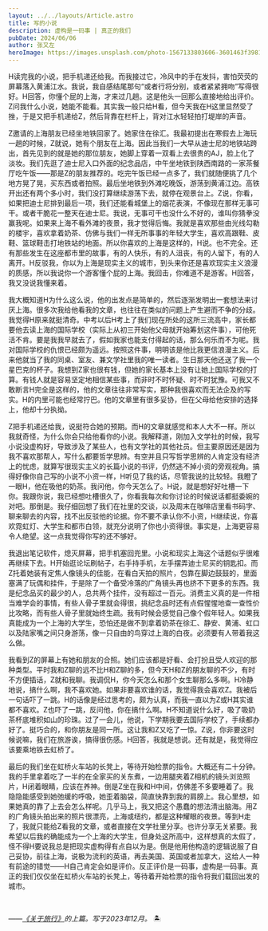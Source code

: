 ```yaml
---
layout: ../../layouts/Article.astro
title: 写的小说
description: 虚构是一码事 | 真正的我们
pubDate: 2024/06/06
author: 张又左
heroImage: https://images.unsplash.com/photo-1567133803606-3601463f3981?q=80&w=1770&auto=format&fit=crop
---
```


H读完我的小说，把手机递还给我。而我接过它，冷风中的手在发抖，害怕荧荧的屏幕落入黄浦江水。我说，我自感结尾那句“或者行将分别，或者紧紧拥吻”写得很好。H回答，你懂个屁的上海，才来过几趟。这是他头一回那么直接地给出评价。Z问我什么小说，她能不能看。其实我一般只给H看，但今天我在H这里显然受了挫，于是又把手机递给Z，然后背靠在栏杆上，背对江水轻轻拍打堤岸的声音。

Z邀请的上海朋友已经坐地铁回家了。她家住在徐汇。我最初提出在寒假去上海玩一趟的时候，Z就说，她有个朋友在上海。因此当我们一大早从迪士尼的地铁站跨出，首先见到的就是她的那位朋友，她脚上穿着一双看上去很贵的AJ，脸上化了淡妆。我们先逛了迪士尼入口外面的纪念品店，中午坐地铁到陕西南路的一家茶餐厅吃午饭——那是Z的朋友推荐的。吃完午饭已经一点多了，我们就随便挑了几个地方晃了晃，买东西或者拍照。最后坐地铁到外滩吃晚饭，游荡到黄浦江边。高铁开出还有两个多小时，我们没打算继续游荡下去，就停在观景台上。Z说，你看，如果把迪士尼排到最后一项，我们还能看城堡上的烟花表演，不像现在那样无事可干。或者干脆花一整天在迪士尼。我说，无事可干也没什么不好的，谁叫你猜拳没赢我呢。如果来上海不看外滩的夜景，我才觉得后悔。我就是喜欢那些由光线勾勒的楼宇，喜欢拿着奶茶、仿佛与我们一样无所事事的年轻大学生，喜欢高跟鞋、皮鞋、篮球鞋击打地铁站的地面。所以你喜欢的上海是这样的，H说。也不完全。还有那些发生在这座都市里的故事，有的人快乐，有的人沮丧，有的人留下，有的人离开。H反驳我，你以为上海是现实主义的城市，到头来你还是喜欢现实主义浪漫的质感，所以我说你一个游客懂个屁的上海。我回击，你难道不是游客。H回答，我又没说我懂来着。

我大概知道H为什么这么说，他的出发点是简单的，然后逐渐发明出一套想法来讨厌上海。很多次我给他看我的文章，也往往在类似的问题上产生避而不争的分歧。我觉得H原来就挺清奇。中考以后H考上了我们现在所处的这所三流高中，家长都要他去读上海的国际学校（实际上从初三开始他父母就开始筹划这件事），可他死活不肯。要是我我早就去了，假如我家也能支付得起的话，那么何乐而不为呢。我对国际学校的仇恨已经颇为遥远。按照这件事，明明该是他比我更信浪漫主义。后来他就当了我的同桌、室友、兼文学社里我的唯一读者。生日那天他还送了我一个星巴克的杯子。我想到Z家也很有钱，但她的家长基本上没有让她上国际学校的打算。有钱人就是容易坚定地相信某些事，而非时不时怀疑、时不时犹豫。可我又不敢断言H完全是这样的，他的文章往往非常写实，那种我很喜欢而无法企及的写实。H的内里可能也经常拧巴。他的文章里有很多妥协，但在父母给他安排的选择上，他却十分执拗。

Z把手机递还给我，说挺符合她的预期。而H的文章就感觉和本人大不一样。所以我就奇怪，为什么你会只给他看你的小说。我解释道，刚加入文学社的时候，我写小说没虚构好，导致涉及了某些人，也有文学社的其他社员。但主要原因还是因为我不喜欢那帮人，写什么都要哲学思辨。有空并且只写哲学思辨的人肯定没有经济上的忧虑，就算写很现实主义的长篇小说的书评，仍然逃不掉小资的旁观视角。搞得好像你自己写的小说不小资一样，H听见了我的话，尽管我说的比较轻。我瞪了一眼H，他在吸他的奶茶。我问他，你今天怎么了。H说，就是想好好吐槽一下你。我跟你说，我已经想吐槽很久了，你看我每次和你讨论的时候说话都挺委婉的对吧。那倒是。我仔细回想了我们在社里的交谈，以及周末在咖啡店里看书码字、聊来聊去的内容，找不出反驳他的论据。你不要不承认你不小资，H继续说，你喜欢霓虹灯、大学生和都市白领，就充分说明了你也小资得很。事实是，上海更容易令人绝望。这一点我觉得你写的还不够好。

我退出笔记软件，熄灭屏幕，把手机塞回兜里。小说和现实上海这个话题似乎很难再继续下去。H开始逛论坛刷帖子，右手持手机，左手摆弄迪士尼买的钥匙扣。而Z托着她装有定焦人像镜头的佳能，在看白天拍的照片，包靠在脚边鼓鼓的，里面塞满了玩偶和挂件，于是除了一个备受冷落的广角镜头再也挤不下更多的东西。我是纪念品买的最少的人，总共两个挂件，没有超过一百元。消费主义真的是一件相当难学会的事情，有些人骨子里就会得很，挑纪念品时还有点假惺惺地查一查性价比攻略，而有些人骨子里就始终生疏。我有时候会感觉自己像个假年轻人。如果我真能成为一个上海的大学生，恐怕还是做不到拿着奶茶在徐汇、静安、黄浦、虹口以及陆家嘴之间只身游荡，像一只自由的鸟穿过上海的白夜。必须要有人带着我这么做。

我看到Z的屏幕上有她和朋友的合照。她们应该都是好看、会打扮且受人欢迎的那种类型。平时我和Z聊的远不比H和Z聊的多，但今天H和Z的朋友聊的不少，有时不方便插话，Z就和我聊。我调侃H，你今天怎么和那个女生聊那么多啊。H冷静地说，搞什么啊，我不喜欢她。如果非要喜欢谁的话，我觉得我会喜欢Z。我被后一句话吓了一跳。H的话像是经过思考的，颇为认真，而我一直以为Z或H其实谁都不喜欢。Z也吓了一跳，反问他，你在搞什么啊。H不知道说什么好，吸了吸奶茶杯底堆积如山的珍珠。过了一会儿，他说，下学期我要去国际学校了，手续都办好了。挺巧合的，和你朋友是同一所。这让我和Z又吃了一惊。Z说，你非要这时候说嘛，我们在旅游诶，搞得很伤感。H回答，我就是想说。还有就是，我觉得应该要乘地铁去虹桥了。

最后的我们坐在虹桥火车站的长凳上，等待开始检票的指令。大概还有二十分钟。我的手里拿着吃了一半的在全家买的关东煮，一边用腿夹着Z相机的镜头浏览照片，H闭着眼睛，应该在养神。倒是Z坐在我和H中间，仿佛差不多要睡着了。我隐隐能感受到她弛缓的呼吸，她歪着脑袋，简直快靠到我的肩膀上。我心里想，如果她真的靠了上去会怎么样呢。几乎马上，我又把这个愚蠢的想法清出脑海。用Z的广角镜头拍出来的照片很漂亮，上海或纽约，都是这种耀眼的夜景。等到H走了，我就只能给Z看我的文章，或者直接在文学社里分享。也许分享无关紧要。我希望以后我的确能成为一个上海的大学生，但身处这所高中，这样想真的太假了，怪不得H要说我总是把现实虚构得有点自以为是。倒是他用他构造的逻辑说服了自己妥协，前往上海，说极为流利的英语，再去美国、英国或者加拿大，这给人一种有前途的错觉——H自己肯定会如是评价。反正评价是一码事，虚构是一码事。真正的我们仅仅坐在虹桥火车站的长凳上，等待着开始检票的指令将我们载回出发的城市。

<br />

_——[《关于旅行》](/words/关于旅行)的上篇。写于2023年12月。_ 🏝️
